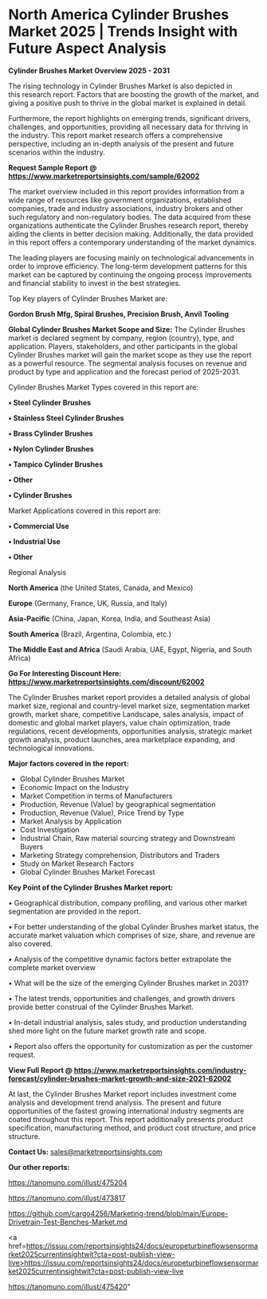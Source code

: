 # North America Cylinder Brushes Market 2025 | Trends Insight with Future Aspect Analysis

<Strong> Cylinder Brushes Market Overview 2025 - 2031</strong>

The rising technology in Cylinder Brushes Market is also depicted in this research report. Factors that are boosting the growth of the market, and giving a positive push to thrive in the global market is explained in detail.

Furthermore, the report highlights on emerging trends, significant drivers, challenges, and opportunities, providing all necessary data for thriving in the industry. This report market research offers a comprehensive perspective, including an in-depth analysis of the present and future scenarios within the industry.

<strong>Request Sample Report @ <a href=https://www.marketreportsinsights.com/sample/62002>https://www.marketreportsinsights.com/sample/62002</a></strong>

The market overview included in this report provides information from a wide range of resources like government organizations, established companies, trade and industry associations, industry brokers and other such regulatory and non-regulatory bodies. The data acquired from these organizations authenticate the Cylinder Brushes research report, thereby aiding the clients in better decision making. Additionally, the data provided in this report offers a contemporary understanding of the market dynamics.

The leading players are focusing mainly on technological advancements in order to improve efficiency. The long-term development patterns for this market can be captured by continuing the ongoing process improvements and financial stability to invest in the best strategies.

Top Key players of Cylinder Brushes Market are:

<strong>Gordon Brush Mfg, Spiral Brushes, Precision Brush, Anvil Tooling</strong>

<strong><b>Global Cylinder Brushes Market Scope and Size:</b></strong>
The Cylinder Brushes market is declared segment by company, region (country), type, and application. Players, stakeholders, and other participants in the global Cylinder Brushes market will gain the market scope as they use the report as a powerful resource. The segmental analysis focuses on revenue and product by type and application and the forecast period of 2025-2031.

Cylinder Brushes Market Types covered in this report are:

<strong>• Steel Cylinder Brushes

• Stainless Steel Cylinder Brushes

• Brass Cylinder Brushes

• Nylon Cylinder Brushes

• Tampico Cylinder Brushes

• Other

• Cylinder Brushes</strong>

Market Applications covered in this report are:

<strong>• Commercial Use

• Industrial Use

• Other</strong> 

Regional Analysis

<strong>North America</strong> (the United States, Canada, and Mexico)

<strong>Europe</strong> (Germany, France, UK, Russia, and Italy)

<strong>Asia-Pacific</strong> (China, Japan, Korea, India, and Southeast Asia)

<strong>South America</strong> (Brazil, Argentina, Colombia, etc.)

<strong>The Middle East and Africa</strong> (Saudi Arabia, UAE, Egypt, Nigeria, and South Africa)

<strong>Go For Interesting Discount Here: <a href=https://www.marketreportsinsights.com/discount/62002>https://www.marketreportsinsights.com/discount/62002</a></strong>

The Cylinder Brushes market report provides a detailed analysis of global market size, regional and country-level market size, segmentation market growth, market share, competitive Landscape, sales analysis, impact of domestic and global market players, value chain optimization, trade regulations, recent developments, opportunities analysis, strategic market growth analysis, product launches, area marketplace expanding, and technological innovations.

<strong><b>Major factors covered in the report:</b></strong>
<ul>
  <li>Global Cylinder Brushes Market </li>
  <li>Economic Impact on the Industry</li>
  <li>Market Competition in terms of Manufacturers</li>
  <li>Production, Revenue (Value) by geographical segmentation</li>
  <li>Production, Revenue (Value), Price Trend by Type</li>
  <li>Market Analysis by Application</li>
  <li>Cost Investigation</li>
  <li>Industrial Chain, Raw material sourcing strategy and Downstream Buyers</li>
  <li>Marketing Strategy comprehension, Distributors and Traders</li>
  <li>Study on Market Research Factors</li>
  <li>Global Cylinder Brushes Market Forecast</li>
</ul>

<strong><b>Key Point of the Cylinder Brushes Market report:</b></strong>

• Geographical distribution, company profiling, and various other market segmentation are provided in the report.

• For better understanding of the global Cylinder Brushes market status, the accurate market valuation which comprises of size, share, and revenue are also covered.

• Analysis of the competitive dynamic factors better extrapolate the complete market overview

• What will be the size of the emerging Cylinder Brushes market in 2031?

• The latest trends, opportunities and challenges, and growth drivers provide better construal of the Cylinder Brushes Market.

• In-detail industrial analysis, sales study, and production understanding shed more light on the future market growth rate and scope.

• Report also offers the opportunity for customization as per the customer request.

<strong><b>View Full Report @ <a href=https://www.marketreportsinsights.com/industry-forecast/cylinder-brushes-market-growth-and-size-2021-62002>https://www.marketreportsinsights.com/industry-forecast/cylinder-brushes-market-growth-and-size-2021-62002</a></b></strong>


At last, the Cylinder Brushes Market report includes investment come analysis and development trend analysis. The present and future opportunities of the fastest growing international industry segments are coated throughout this report. This report additionally presents product specification, manufacturing method, and product cost structure, and price structure.

<strong>Contact Us:</strong>
sales@marketreportsinsights.com

<strong>Our other reports:</strong>

<a href=https://tanomuno.com/illust/475204>https://tanomuno.com/illust/475204</a>

<a href=https://tanomuno.com/illust/473817>https://tanomuno.com/illust/473817</a>

<a href=https://github.com/cargo4256/Marketing-trend/blob/main/Europe-Drivetrain-Test-Benches-Market.md>https://github.com/cargo4256/Marketing-trend/blob/main/Europe-Drivetrain-Test-Benches-Market.md</a>

<a href=https://issuu.com/reportsinsights24/docs/europeturbineflowsensormarket2025currentinsightwit?cta=post-publish-view-live>https://issuu.com/reportsinsights24/docs/europeturbineflowsensormarket2025currentinsightwit?cta=post-publish-view-live</a>

<a href=https://tanomuno.com/illust/475420>https://tanomuno.com/illust/475420</a>"
